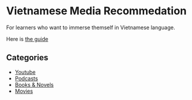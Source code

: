# Vietnamese Media Recommedation

For learners who want to immerse themself in Vietnamese language.

Here is [the guide](https://daihocmo.github.io/learn-vietnamese/guide/)

## Categories
- [Youtube](youtube.md)
- [Podcasts](podcasts.md)
- [Books & Novels](books.md)
- [Movies](movies.md)
